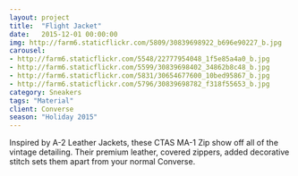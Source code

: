 ```yaml
---
layout: project
title:  "Flight Jacket"
date:   2015-12-01 00:00:00
img: http://farm6.staticflickr.com/5809/30839698922_b696e90227_b.jpg
carousel:
- http://farm6.staticflickr.com/5548/22777954048_1f5e85a4a0_b.jpg
- http://farm6.staticflickr.com/5599/30839698402_34862b8c48_b.jpg
- http://farm6.staticflickr.com/5831/30654677600_10bed95867_b.jpg
- http://farm6.staticflickr.com/5796/30839698782_f318f55653_b.jpg
category: Sneakers
tags: "Material"
client: Converse
season: "Holiday 2015"
---
```

Inspired by A-2 Leather Jackets, these CTAS MA-1 Zip show off all of the vintage detailing. Their premium leather, covered zippers, added decorative stitch sets them apart from your normal Converse.  
